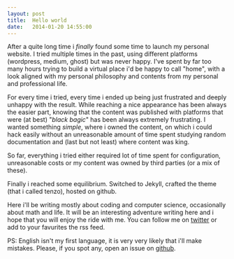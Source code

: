 ```yaml
---
layout: post
title:  Hello world
date:   2014-01-20 14:55:00
---
```


After a quite long time i *finally* found some time to launch my personal website. I tried multiple times in the past, using different platforms (wordpress, medium, ghost) but was never happy. I've spent by far too many hours trying to build a virtual place i'd be happy to call "home", with a look aligned with my personal philosophy and contents from my personal and professional life.  

For every time i tried, every time i ended up being just frustrated and deeply unhappy with the result. While reaching a nice appearance has been always the easier part, knowing that the content was published with platforms that were (at best) "*black bagic*" has been always extremely frustrating. I wanted something *simple*, where i owned the content, on which i could hack easily without an unreasonable amount of time spent studying random documentation and (last but not least) where content was king.

So far, everything i tried either required lot of time spent for configuration, unreasonable costs or my content was owned by third parties (or a mix of these).

Finally i reached some equilibrium. Switched to Jekyll, crafted the theme (that i called tenzo), hosted on github.

Here i'll be writing mostly about coding and computer science, occasionally about math and life. It will be an interesting adventure writing here and i hope that you will enjoy the ride with me. You can follow me on [twitter](http://twitter.com/jnardiello) or add to your favurites the rss feed.

PS: English isn't my first language, it is very very likely that i'll make mistakes. Please, if you spot any, open an issue on [github](https://github.com/jnardiello/jnardiello.github.io).